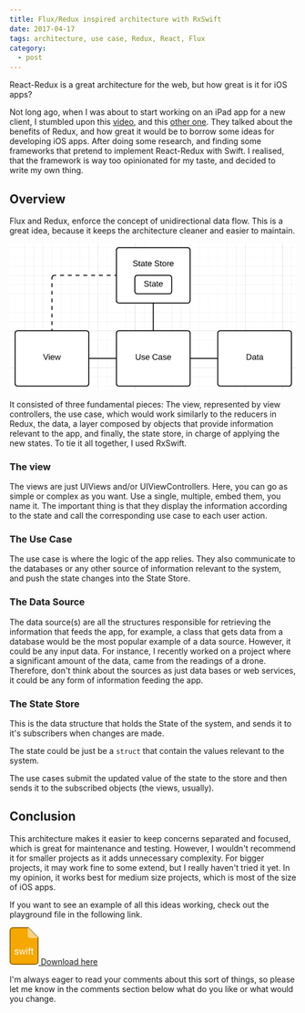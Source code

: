 ```yaml
---
title: Flux/Redux inspired architecture with RxSwift
date: 2017-04-17
tags: architecture, use case, Redux, React, Flux
category:
  - post
---
```

React-Redux is a great architecture for the web, but how great is it for iOS apps?
<!-- more -->

Not long ago, when I was about to start working on an iPad app for a new client, I stumbled upon this [video](https://www.youtube.com/watch?v=Oau4JjJP3nA), and this [other one](https://news.realm.io/news/benji-encz-unidirectional-data-flow-swift/). They talked about the benefits of Redux, and how great it would be to borrow some ideas for developing iOS apps. After doing some research, and finding some frameworks that pretend to implement React-Redux with Swift. I realised, that the framework is way too opinionated for my taste, and decided to write my own thing.

## Overview

Flux and Redux, enforce the concept of unidirectional data flow. This is a great idea, because it keeps the architecture cleaner and easier to maintain.

![](/images/redux-inspired-architecture-for-ios.png)

It consisted of three fundamental pieces: The view, represented by view controllers, the use case, which would work similarly to the reducers in Redux, the data, a layer composed by objects that provide information relevant to the app, and finally, the state store, in charge of applying the new states. To tie it all together, I used RxSwift.

### The view

The views are just UIViews and/or UIViewControllers. Here, you can go as simple or complex as you want. Use a single, multiple, embed them, you name it. The important thing is that they display the information according to the state and call the corresponding use case to each user action.

### The Use Case

The use case is where the logic of the app relies. They also communicate to the databases or any other source of information relevant to the system, and push the state changes into the State Store.

### The Data Source

The data source(s) are all the structures responsible for retrieving the information that feeds the app, for example, a class that gets data from a database would be the most popular example of a data source. However, it could be any input data. For instance, I recently worked on a project where a significant amount of the data, came from the readings of a drone. Therefore, don't think about the sources as just data bases or web services, it could be any form of information feeding the app.

### The State Store

This is the data structure that holds the State of the system, and sends it to it's subscribers when changes are made.

The state could be just be a `struct` that contain the values relevant to the system.

The use cases submit the updated value of the state to the store and then sends it to the subscribed objects (the views, usually).

## Conclusion

This architecture makes it easier to keep concerns separated and focused, which is great for maintenance and testing. However, I wouldn't recommend it for smaller projects as it adds unnecessary complexity. For bigger projects, it may work fine to some extend, but I really haven't tried it yet. In my opinion, it works best for medium size projects, which is most of the size of iOS apps.

If you want to see an example of all this ideas working, check out the playground file in the following link.

[![attached swift file](/images/swift-file-icon.png) Download here](https://github.com/oscarvgg/redux-inspired-architecture-ios)

I'm always eager to read your comments about this sort of things, so please let me know in the comments section below what do you like or what would you change.